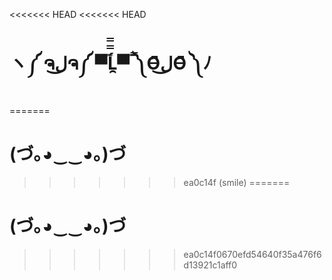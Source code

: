 <<<<<<< HEAD
<<<<<<< HEAD
# ヽ༼ ຈل͜ຈ༼ ▀̿̿Ĺ̯̿̿▀̿ ̿༽Ɵ͆ل͜Ɵ͆ ༽ﾉ
=======
# (づ｡◕‿‿◕｡)づ
>>>>>>> ea0c14f (smile)
=======
# (づ｡◕‿‿◕｡)づ
>>>>>>> ea0c14f0670efd54640f35a476f6d13921c1aff0
